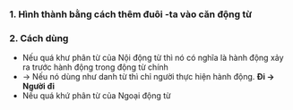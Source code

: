 ### 1. Hình thành bằng cách thêm đuôi -ta vào căn động từ
### 2. Cách dùng
- Nếu quá khư phân từ của Nội động từ thì nó có nghĩa là hành động xảy ra trước hành động trong động từ chính
- -> Nếu nó dùng như danh từ thì chỉ người thực hiện hành động. **Đi -> Người đi**
- Nếu quá khứ phân từ của Ngoại động từ


